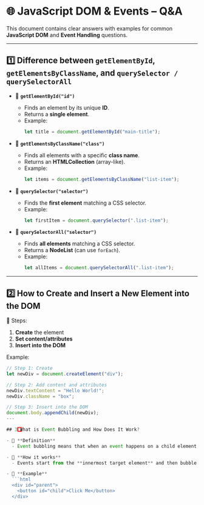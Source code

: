 # 🌐 JavaScript DOM & Events – Q&A

This document contains clear answers with examples for common **JavaScript DOM** and **Event Handling** questions.  

---

## 1️⃣ Difference between `getElementById`, `getElementsByClassName`, and `querySelector / querySelectorAll`

- 🔹 **`getElementById("id")`**
  - Finds an element by its unique **ID**.
  - Returns a **single element**.
  - Example:
    ```js
    let title = document.getElementById("main-title");
    ```

- 🔹 **`getElementsByClassName("class")`**
  - Finds all elements with a specific **class name**.
  - Returns an **HTMLCollection** (array-like).
  - Example:
    ```js
    let items = document.getElementsByClassName("list-item");
    ```

- 🔹 **`querySelector("selector")`**
  - Finds the **first element** matching a CSS selector.
  - Example:
    ```js
    let firstItem = document.querySelector(".list-item");
    ```

- 🔹 **`querySelectorAll("selector")`**
  - Finds **all elements** matching a CSS selector.
  - Returns a **NodeList** (can use `forEach`).
  - Example:
    ```js
    let allItems = document.querySelectorAll(".list-item");
    ```

---

## 2️⃣ How to Create and Insert a New Element into the DOM

📌 Steps:  
1. **Create** the element  
2. **Set content/attributes**  
3. **Insert into the DOM**

Example:
```js
// Step 1: Create
let newDiv = document.createElement("div");

// Step 2: Add content and attributes
newDiv.textContent = "Hello World!";
newDiv.className = "box";

// Step 3: Insert into the DOM
document.body.appendChild(newDiv);
---

## 3️⃣ What is Event Bubbling and How Does It Work?

- 🔹 **Definition**
  - Event bubbling means that when an event happens on a child element, it first runs its handler, then the handler of its parent, and so on up the DOM tree.

- 🔹 **How it works**
  - Events start from the **innermost target element** and then bubble up to the ancestors.

- 🔹 **Example**
  ```html
  <div id="parent">
    <button id="child">Click Me</button>
  </div>
